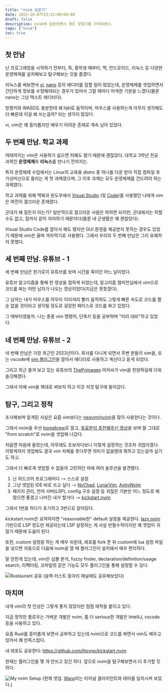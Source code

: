 ```yaml
---
title: "nvim 입문기"
date: 2023-10-07T23:23:00+09:00
draft: false
description: nvim에 입문하면서 겪은 모험기를 끄적여본다.
tags: ["nvim"]
toc: true
---
```


## 첫 만남

난 프로그래밍을 시작하기 전부터, 즉, 중학생 때부터, 맥, 안드로이드, 리눅스 등 다양한 운영체제를 설치해보고 탐구해보는 것을 즐겼다.

리눅스를 써보면서 [vi](https://en.wikipedia.org/wiki/Vi), [nano](https://www.nano-editor.org/) 등의 에디터를 접할 일이 많았는데,
운영체제를 셋업하면서 간단하게 정보를 수정해야되는 경우가 있어서 그럴 때마다 어색한 기분을 느꼈다(물론 nano는 그냥 텍스트 에디터다).

방향키와 WASD도 충분한데 왜 hjkl로 움직이며, 마우스를 사용하는게 아무리 생각해도 더 빠른데 이걸 왜 쓰는걸까? 라는 생각이 많았다.

vi, vim은 꽤 흥미롭지만 배우기 어려운 존재로 계속 남아 있었다.

## 두 번째 만남. 학교 과제

여태까지는 vim은 사용하기 싫으면 피해도 됐기 때문에 괜찮았다. 대학교 3학년 전공 과목인 **운영체제**와 **리눅스**를 만나기 전까지는.

특히 운영체제 수업에서는 Linux의 교육용 distro 중 하나를 다운 받아 직접 컴파일 후 가상머신으로 올리는 게 첫 과제였으며, 그 이후 과제는 모두 운영체제를 건드려야 하는 과제였다.

학교 과제를 위해 맥북과 윈도우에서 [Visual Studio](https://visualstudio.microsoft.com/) (및 [Code](https://code.visualstudio.com/))를 사용했던 나에게 vim은 여전히 껄끄러운 존재였다.

군대가 왜 힘든지 아는가? 일반적으로 껄끄러운 사람은 피하면 되지만, 군대에서는 피할 수도 없고, 잠까지 같이 자야하기 때문이다(물론 내 군생활은 꽤 괜찮았다).

Visual Studio Code를 깔아서 해도 됐지만 GUI 환경을 제공받지 못하는 경우도 있었기 때문에 vim은 울며 겨자먹기로 사용했다. 그래서 우리의 두 번째 만남은 그리 유쾌하지 못했다.

## 세 번째 만남. 유튜브 - 1

세 번째 만남은 한가로이 유튜브를 보며 시간을 죽이던 어느 날이었다.

유튜브 알고리즘을 통해 한 영상을 접하게 되었는데, 알고리즘 챔피언십에서 vim으로 코드를 짜는 어떤 남자가 나오는 영상이었다(지금은 못찾겠다).

그 남자는 내가 마우스를 아무리 이리저리 빨리 움직여도 그렇게 빠른 속도로 코드를 짤 순 없을 것이라고 생각될 정도로 굉장한 페이스로 코드를 짜고 있었다.

그 때부터였을까. 나는 종종 vim 명령어, 단축키 등을 공부하며 "미리 대비"하고 있었다.

## 네 번째 만남. 유튜브 - 2

네 번째 만남은 가장 최근인 2023년이다. 회사를 다니게 되면서 주변 분들이 vim을, 또는 vscode에 [vim 플러그인](https://marketplace.visualstudio.com/items?itemName=vscodevim.vim)을 깔아서 에디터로 사용하고 계신다고 듣게 되었다.

그리고 최근 즐겨 보고 있는 유튜브의 [ThePrimagen](https://www.youtube.com/ThePrimeagen) 아저씨가 vim을 찬양하길래 더욱 솔깃해졌다.

그래서 아예 vim을 제대로 써보자 하고 이것 저것 탐구에 들어갔다.

## 탐구, 그리고 정착

조사해보며 알게된 사실은 요즘 vim보다는 [neovim(nvim)](https://neovim.io/)을 많이 사용한다는 것이다.

그래서 nvim을 우선 [homebrew](https://brew.sh/)로 깔고, [동료분이 추천해주신 영상](https://www.youtube.com/watch?v=w7i4amO_zaE)을 보며 말 그대로 "from scratch"로 nvim을 셋업해 나갔다.

처음엔 마음에 들었는데, 아무래도 초보자다보니 이렇게 설정하는 것조차 귀찮아졌다. 이렇게까지 셋업해도 결국 vim 자체를 못다루면 의미가 없을텐데 뭐하고 있는걸까 싶기도 하고.

그래서 더 빠르게 셋업할 수 없을까 고민하던 차에 여러 솔루션을 발견했다.

1. 난 하드코어 프로그래머다 -> 스스로 설정
2. 그냥 셋업된 IDE 바로 쓰고 싶다 -> [NvChad](https://github.com/NvChad/NvChad), [LunarVim](https://github.com/LunarVim/LunarVim), [AstroNvim](https://github.com/AstroNvim/AstroNvim)
3. 패키지 관리, 언어 서버(LSP), config 구조 설정 등 귀찮은 기본만 어느 정도로 해줬으면 좋겠고 나머진 내가 할거다 -> [kickstart.nvim](https://github.com/nvim-lua/kickstart.nvim)

그래서 1번을 하다가 포기하고 3번으로 갈아탔다.

kickstart.nvim은 요약하자면 "reasonable한" default 설정을 제공한다. [lazy.nvim](https://github.com/folke/lazy.nvim) 기반으로 LSP 정도만 제공되는데 LSP 설정하는 게 사실 반필수적이지만 꽤 셋업이 귀찮기 때문에 도움이 된다.

또한, custom 설정을 하는 게 매우 쉬운데, 레포를 fork 뜬 뒤 custom에 lua 설정 파일을 넣으면 자동으로 다음에 nvim을 열 때 플러그인이 설치돼서 매우 편리하다.

말 안한게 있는데, vim은 심볼 분석, fuzzy finder, declaration/definition/usage search, 리팩터링, 코파일럿 같은 기능도 모두 플러그인을 통해 설정할 수 있다.

![Rustaurant 공유](https://github.com/litsynp/litsynp.github.io/assets/42485462/0e2a43c2-d1dc-4ea6-9072-14c272c27354)
(슬랙 러스트 동아리 채널에도 공유해보았다)

## 마치며

내게 vim의 첫 인상은 그렇게 좋지 않았지만 점점 애착을 붙이고 있다.

지금 정착한 플로우는 가벼운 개발은 nvim, 좀 더 serious한 개발은 IntelliJ, vscode 등을 사용하고 있다.

요즘 Rust를 흥미롭게 보면서 공부하고 있는데 nvim으로 코드를 짜면서 vim도 배우고 있어서 꽤 만족스럽다.

내 레포도 공유한다: https://github.com/litsynp/kickstart.nvim

현재는 플러그인을 몇 개 안쓰고 있긴 하다. 앞으로 nvim을 탐구해보면서 더 추가할 듯 하다.

![My nvim Setup](https://github.com/litsynp/litsynp.github.io/assets/42485462/fac48b37-b473-4fce-9a80-3652f4424422)
(현재 셋업. [Warp](https://www.warp.dev/)라는 터미널 클라이언트와 테마를 일치시켜 보았다.)
